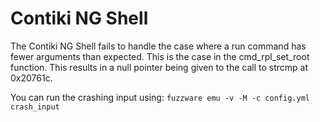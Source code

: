 # Contiki NG Shell

The Contiki NG Shell fails to handle the case where a run command has fewer arguments than expected. This is the case in the cmd_rpl_set_root function. This results in a null pointer being given to the call to strcmp at 0x20761c.

You can run the crashing input using: ``fuzzware emu -v -M -c config.yml crash_input``
